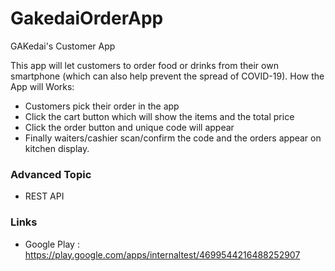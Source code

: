 # GakedaiOrderApp
 GAKedai's Customer App

This app will let customers to order food or drinks from their own smartphone (which can also help prevent the spread of COVID-19). How the App will Works:

- Customers pick their order in the app
- Click the cart button which will show the items and the total price
- Click the order button and unique code will appear
- Finally waiters/cashier scan/confirm the code and the orders appear on kitchen display.

### Advanced Topic
- REST API

### Links
- Google Play : https://play.google.com/apps/internaltest/4699544216488252907
